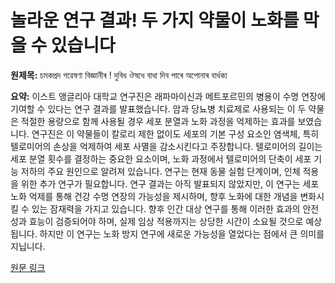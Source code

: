 # 놀라운 연구 결과! 두 가지 약물이 노화를 막을 수 있습니다

**원제목:** চমকপ্ৰদ গৱেষণা বিজ্ঞানীৰ ! দুবিধ ঔষধে বাধা দিব পাৰে অপোনাৰ বাৰ্ধক্য

**요약:** 이스트 앵글리아 대학교 연구진은 래파마이신과 메트포르민의 병용이 수명 연장에 기여할 수 있다는 연구 결과를 발표했습니다.  암과 당뇨병 치료제로 사용되는 이 두 약물은 적절한 용량으로 함께 사용될 경우 세포 분열과 노화 과정을 억제하는 효과를 보였습니다.  연구진은 이 약물들이 칼로리 제한 없이도 세포의 기본 구성 요소인 염색체, 특히 텔로미어의 손상을 억제하여 세포 사멸을 감소시킨다고 주장합니다.  텔로미어의 길이는 세포 분열 횟수를 결정하는 중요한 요소이며,  노화 과정에서 텔로미어의 단축이 세포 기능 저하의 주요 원인으로 알려져 있습니다.  연구는 현재 동물 실험 단계이며, 인체 적용을 위한 추가 연구가 필요합니다.  연구 결과는 아직 발표되지 않았지만,  이 연구는 세포 노화 억제를 통해 건강 수명 연장의 가능성을 제시하며,  향후 노화에 대한 개념을 변화시킬 수 있는 잠재력을 가지고 있습니다.  향후 인간 대상 연구를 통해 이러한 효과의 안전성과 효능이 검증되어야 하며,  실제 임상 적용까지는 상당한 시간이 소요될 것으로 예상됩니다.  하지만 이 연구는 노화 방지 연구에 새로운 가능성을 열었다는 점에서 큰 의미를 지닙니다.

[원문 링크](https://assam.nenow.in/rapamycin-metformin-anti-aging-research-2025/)
